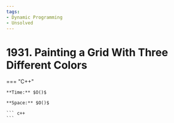 ```yaml
---
tags:
- Dynamic Programming
- Unsolved
---
```



# 1931. Painting a Grid With Three Different Colors

=== "C++"

    **Time:** $O()$

    **Space:** $O()$

    ``` c++
    ```